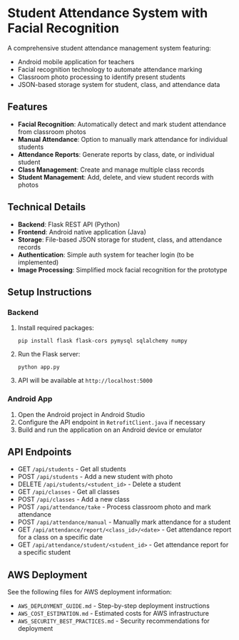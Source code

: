 # Student Attendance System with Facial Recognition

A comprehensive student attendance management system featuring:
- Android mobile application for teachers
- Facial recognition technology to automate attendance marking
- Classroom photo processing to identify present students
- JSON-based storage system for student, class, and attendance data

## Features

- **Facial Recognition**: Automatically detect and mark student attendance from classroom photos
- **Manual Attendance**: Option to manually mark attendance for individual students
- **Attendance Reports**: Generate reports by class, date, or individual student
- **Class Management**: Create and manage multiple class records
- **Student Management**: Add, delete, and view student records with photos

## Technical Details

- **Backend**: Flask REST API (Python)
- **Frontend**: Android native application (Java)
- **Storage**: File-based JSON storage for student, class, and attendance records
- **Authentication**: Simple auth system for teacher login (to be implemented)
- **Image Processing**: Simplified mock facial recognition for the prototype

## Setup Instructions

### Backend

1. Install required packages:
   ```
   pip install flask flask-cors pymysql sqlalchemy numpy
   ```

2. Run the Flask server:
   ```
   python app.py
   ```

3. API will be available at `http://localhost:5000`

### Android App

1. Open the Android project in Android Studio
2. Configure the API endpoint in `RetrofitClient.java` if necessary
3. Build and run the application on an Android device or emulator

## API Endpoints

- GET `/api/students` - Get all students
- POST `/api/students` - Add a new student with photo
- DELETE `/api/students/<student_id>` - Delete a student
- GET `/api/classes` - Get all classes
- POST `/api/classes` - Add a new class
- POST `/api/attendance/take` - Process classroom photo and mark attendance
- POST `/api/attendance/manual` - Manually mark attendance for a student
- GET `/api/attendance/report/<class_id>/<date>` - Get attendance report for a class on a specific date
- GET `/api/attendance/student/<student_id>` - Get attendance report for a specific student

## AWS Deployment

See the following files for AWS deployment information:
- `AWS_DEPLOYMENT_GUIDE.md` - Step-by-step deployment instructions
- `AWS_COST_ESTIMATION.md` - Estimated costs for AWS infrastructure
- `AWS_SECURITY_BEST_PRACTICES.md` - Security recommendations for deployment